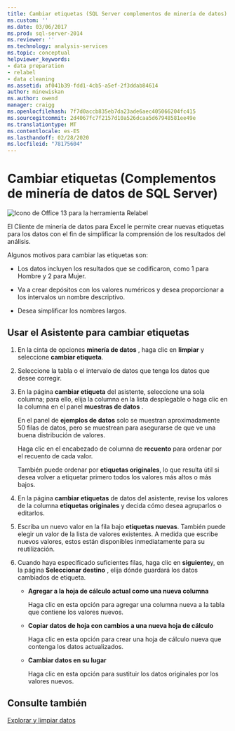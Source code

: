 ```yaml
---
title: Cambiar etiquetas (SQL Server complementos de minería de datos) | Microsoft Docs
ms.custom: ''
ms.date: 03/06/2017
ms.prod: sql-server-2014
ms.reviewer: ''
ms.technology: analysis-services
ms.topic: conceptual
helpviewer_keywords:
- data preparation
- relabel
- data cleaning
ms.assetid: af041b39-fdd1-4cb5-a5ef-2f3ddab84614
author: minewiskan
ms.author: owend
manager: craigg
ms.openlocfilehash: 7f7d0accb835eb7da23ade6aec405066204fc415
ms.sourcegitcommit: 2d4067fc7f2157d10a526dcaa5d67948581ee49e
ms.translationtype: MT
ms.contentlocale: es-ES
ms.lasthandoff: 02/28/2020
ms.locfileid: "78175604"
---
```

# <a name="relabel-sql-server-data-mining-add-ins"></a>Cambiar etiquetas (Complementos de minería de datos de SQL Server)
  ![Icono de Office 13 para la herramienta Relabel](media/dm13-relabel.gif "Icono de Office 13 para la herramienta Relabel")

 El Cliente de minería de datos para Excel le permite crear nuevas etiquetas para los datos con el fin de simplificar la comprensión de los resultados del análisis.

 Algunos motivos para cambiar las etiquetas son:

-   Los datos incluyen los resultados que se codificaron, como 1 para Hombre y 2 para Mujer.

-   Va a crear depósitos con los valores numéricos y desea proporcionar a los intervalos un nombre descriptivo.

-   Desea simplificar los nombres largos.

## <a name="using-the-relabel-wizard"></a>Usar el Asistente para cambiar etiquetas

1.  En la cinta de opciones **minería de datos** , haga clic en **limpiar** y seleccione **cambiar etiqueta**.

2.  Seleccione la tabla o el intervalo de datos que tenga los datos que desee corregir.

3.  En la página **cambiar etiqueta** del asistente, seleccione una sola columna; para ello, elija la columna en la lista desplegable o haga clic en la columna en el panel **muestras de datos** .

     En el panel de **ejemplos de datos** solo se muestran aproximadamente 50 filas de datos, pero se muestrean para asegurarse de que ve una buena distribución de valores.

     Haga clic en el encabezado de columna de **recuento** para ordenar por el recuento de cada valor.

     También puede ordenar por **etiquetas originales**, lo que resulta útil si desea volver a etiquetar primero todos los valores más altos o más bajos.

4.  En la página **cambiar etiquetas** de datos del asistente, revise los valores de la columna **etiquetas originales** y decida cómo desea agruparlos o editarlos.

5.  Escriba un nuevo valor en la fila bajo **etiquetas nuevas**. También puede elegir un valor de la lista de valores existentes. A medida que escribe nuevos valores, estos están disponibles inmediatamente para su reutilización.

6.  Cuando haya especificado suficientes filas, haga clic en **siguiente**y, en la página **Seleccionar destino** , elija dónde guardará los datos cambiados de etiqueta.

    -   **Agregar a la hoja de cálculo actual como una nueva columna**

         Haga clic en esta opción para agregar una columna nueva a la tabla que contiene los valores nuevos.

    -   **Copiar datos de hoja con cambios a una nueva hoja de cálculo**

         Haga clic en esta opción para crear una hoja de cálculo nueva que contenga los datos actualizados.

    -   **Cambiar datos en su lugar**

         Haga clic en esta opción para sustituir los datos originales por los valores nuevos.

## <a name="see-also"></a>Consulte también
 [Explorar y limpiar datos](exploring-and-cleaning-data.md)


